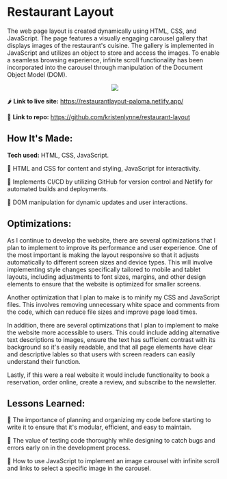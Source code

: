 # Restaurant Layout
The web page layout is created dynamically using HTML, CSS, and JavaScript. The page features a visually engaging carousel gallery that displays images of the restaurant's cuisine. The gallery is implemented in JavaScript and utilizes an object to store and access the images. To enable a seamless browsing experience, infinite scroll functionality has been incorporated into the carousel through manipulation of the Document Object Model (DOM).

<p align="center">
<img src="https://github.com/kristenlynne/kristenlynne/blob/main/projects/palomaazul.gif">
</p>

🌶 **Link to live site:** https://restaurantlayout-paloma.netlify.app/

🥑 **Link to repo:** https://github.com/kristenlynne/restaurant-layout

## How It's Made:

**Tech used:** HTML, CSS, JavaScript.


🌮 HTML and CSS for content and styling, JavaScript for interactivity.

🌽 Implements CI/CD by utilizing GitHub for version control and Netlify for automated builds and deployments.

🍅 DOM manipulation for dynamic updates and user interactions.


## Optimizations:

As I continue to develop the website, there are several optimizations that I plan to implement to improve its performance and user experience. One of the most important is making the layout responsive so that it adjusts automatically to different screen sizes and device types. This will involve implementing style changes specifically tailored to mobile and tablet layouts, including adjustments to font sizes, margins, and other design elements to ensure that the website is optimized for smaller screens.

Another optimization that I plan to make is to minify my CSS and JavaScript files. This involves removing unnecessary white space and comments from the code, which can reduce file sizes and improve page load times.

In addition, there are several optimizations that I plan to implement to make the website more accessible to users. This could include adding alternative text descriptions to images, ensure the text has sufficient contrast with its background so it's easily readable, and that all page elements have clear and descriptive lables so that users with screen readers can easily understand their function.

Lastly, if this were a real website it would include functionality to book a reservation, order online, create a review, and subscribe to the newsletter.

## Lessons Learned:

🍋 The importance of planning and organizing my code before starting to write it to ensure that it's modular, efficient, and easy to maintain.

🍰 The value of testing code thoroughly while designing to catch bugs and errors early on in the development process.

🍉 How to use JavaScript to implement an image carousel with infinite scroll and links to select a specific image in the carousel.
